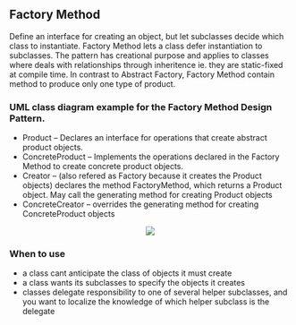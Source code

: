 ## Factory Method

Define an interface for creating an object, but let subclasses decide which class to instantiate. 
Factory Method lets a class defer instantiation to subclasses. The pattern has creational purpose
and applies to classes where deals with relationships through inheritence ie. they are static-fixed 
at compile time. In contrast to Abstract Factory, Factory Method contain method to produce only one
type of product.  


### UML class diagram example for the Factory Method Design Pattern.

 - Product – Declares an interface for operations that create abstract product objects.
 - ConcreteProduct – Implements the operations declared in the Factory Method to create concrete product objects.
 - Creator – (also refered as Factory because it creates the Product objects) declares the method FactoryMethod, 
			which returns a Product object. May call the generating method for creating Product objects
 - ConcreteCreator – overrides the generating method for creating ConcreteProduct objects
 
<p align="center">
<img 
src="https://github.com/walidAbbassi/Practical-Design-Patterns-in-modern-cpp/blob/master/Creational/Factory%20Method/FactoryMethod.PNG">
</p>

### When to use

* a class cant anticipate the class of objects it must create
* a class wants its subclasses to specify the objects it creates
* classes delegate responsibility to one of several helper subclasses, and you want to localize the knowledge of which helper subclass is the delegate 
